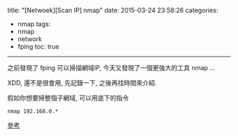 title: "[Netwoek][Scan IP] nmap"
date: 2015-03-24 23:58:26
categories:
- nmap
tags:
- nmap
- network
- fping
toc: true
---

之前發現了 fping 可以掃描網域IP, 今天又發現了一個更強大的工具 nmap ...

XDD, 還不是很會用, 先記錄一下, 之後再找時間來介紹. 

假如你想要掃整個子網域, 可以用底下的指令

```
nmap 192.168.0.*
```
[參考](http://www.gtwang.org/2014/10/nmap-command-examples-tutorials.html)
